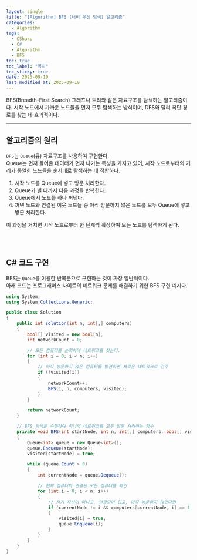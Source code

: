 ```yaml
---
layout: single
title: "[Algorithm] BFS (너비 우선 탐색) 알고리즘"
categories:
  - Algorithm
tags:
  - CSharp
  - C#
  - Algorithm
  - BFS
toc: true
toc_label: "목차"
toc_sticky: true
date: 2025-09-19
last_modified_at: 2025-09-19
---
```


BFS(Breadth-First Search) 그래프나 트리와 같은 자료구조를 탐색하는 알고리즘이다.
시작 노드에서 가까운 노드들을 먼저 모두 탐색하는 방식이며, DFS와 달리 최단 경로를 찾는 데 효과적이다.

---

## **알고리즘의 원리**

`BFS`는 `Queue`(큐) 자료구조를 사용하여 구현한다.<br>
Queue는 먼저 들어온 데이터가 먼저 나가는 특성을 가지고 있어, 시작 노드로부터의 거리가 동일한 노드들을 순서대로 탐색하는 데 적합하다.

1.  시작 노드를 Queue에 넣고 방문 처리한다.
2.  Queue가 빌 때까지 다음 과정을 반복한다.
3.  Queue에서 노드를 하나 꺼낸다.
4.  꺼낸 노드와 연결된 이웃 노드들 중 아직 방문하지 않은 노드를 모두 Queue에 넣고 방문 처리한다.

이 과정을 거치면 시작 노드로부터 한 단계씩 확장하며 모든 노드를 탐색하게 된다.

<br>
<br>

## **C# 코드 구현**

BFS는 `Queue`를 이용한 반복문으로 구현하는 것이 가장 일반적이다.<br>
아래 코드는 프로그래머스 사이트의 네트워크 문제를 해결하기 위한 BFS 구현 예시다.

```csharp
using System;
using System.Collections.Generic;

public class Solution
{
    public int solution(int n, int[,] computers)
    {
        bool[] visited = new bool[n];
        int networkCount = 0;

        // 모든 컴퓨터를 순회하며 네트워크를 찾는다.
        for (int i = 0; i < n; i++)
        {
            // 아직 방문하지 않은 컴퓨터를 발견하면 새로운 네트워크로 간주
            if (!visited[i])
            {
                networkCount++;
                BFS(i, n, computers, visited);
            }
        }

        return networkCount;
    }

    // BFS 탐색을 수행하여 하나의 네트워크를 모두 방문 처리하는 함수
    private void BFS(int startNode, int n, int[,] computers, bool[] visited)
    {
        Queue<int> queue = new Queue<int>();
        queue.Enqueue(startNode);
        visited[startNode] = true;

        while (queue.Count > 0)
        {
            int currentNode = queue.Dequeue();

            // 현재 컴퓨터와 연결된 모든 컴퓨터를 확인
            for (int i = 0; i < n; i++)
            {
                // 자기 자신이 아니고, 연결되어 있고, 아직 방문하지 않았다면
                if (currentNode != i && computers[currentNode, i] == 1 && !visited[i])
                {
                    visited[i] = true;
                    queue.Enqueue(i);
                }
            }
        }
    }
}
```
